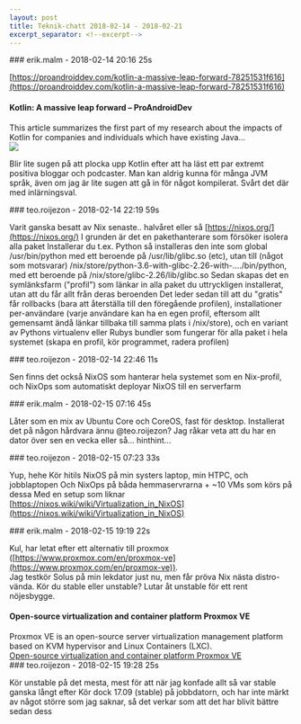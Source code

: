 ```yaml
---
layout: post
title: Teknik-chatt 2018-02-14 - 2018-02-21
excerpt_separator: <!--excerpt-->
---
```

<section class="message" markdown="1">
### erik.malm - 2018-02-14 20:16 25s

[https://proandroiddev.com/kotlin-a-massive-leap-forward-78251531f616](https://proandroiddev.com/kotlin-a-massive-leap-forward-78251531f616)

<div class="attachment"><h4>Kotlin: A massive leap forward – ProAndroidDev</h4><div class="text">This article summarizes the first part of my research about the impacts of Kotlin for companies and individuals which have existing Java…</div>
<a href="https://proandroiddev.com/kotlin-a-massive-leap-forward-78251531f616"><img src="https://cdn-images-1.medium.com/max/1200/1*oigO70fzhkbk51O8sAciYQ.jpeg" fallback="Kotlin: A massive leap forward – ProAndroidDev"/></a></div>
    
Blir lite sugen på att plocka upp Kotlin efter att ha läst ett par extremt positiva bloggar och podcaster. Man kan aldrig kunna för många JVM språk, även om jag är lite sugen att gå in för något kompilerat. Svårt det där med inlärningsval.
</section>
<section class="message" markdown="1">
### teo.roijezon - 2018-02-14 22:19 59s

Varit ganska besatt av Nix senaste.. halvåret eller så
[https://nixos.org/](https://nixos.org/)
I grunden är det en pakethanterare som försöker isolera alla paket
Installerar du t.ex. Python så installeras den inte som global /usr/bin/python  med ett beroende på /usr/lib/glibc.so (etc), utan till (något som motsvarar) /nix/store/python-3.6-with-glibc-2.26-with-..../bin/python, med ett beroende på /nix/store/glibc-2.26/lib/glibc.so
Sedan skapas det en symlänksfarm ("profil") som länkar in alla paket du uttryckligen installerat, utan att du får allt från deras beroenden
Det leder sedan till att du "gratis" får rollbacks (bara att återställa till den föregående profilen), installationer per-användare (varje användare kan ha en egen profil, eftersom allt gemensamt ändå länkar tillbaka till samma plats i /nix/store), och en variant av Pythons virtualenv eller Rubys bundler som fungerar för alla paket i hela systemet (skapa en profil, kör programmet, radera profilen)
</section>
<section class="message" markdown="1">
### teo.roijezon - 2018-02-14 22:46 11s

Sen finns det också NixOS som hanterar hela systemet som en Nix-profil, och NixOps som automatiskt deployar NixOS till en serverfarm
</section>
<section class="message" markdown="1">
### erik.malm - 2018-02-15 07:16 45s

Låter som en mix av Ubuntu Core och CoreOS, fast för desktop. Installerat det på någon hårdvara ännu @teo.roijezon? Jag råkar veta att du har en dator över sen en vecka eller så... hinthint...
</section>
<section class="message" markdown="1">
### teo.roijezon - 2018-02-15 07:23 33s

Yup, hehe
Kör hitils NixOS på min systers laptop, min HTPC, och jobblaptopen
Och NixOps på båda hemmaservrarna + ~10 VMs som körs på dessa
Med en setup som liknar [https://nixos.wiki/wiki/Virtualization_in_NixOS](https://nixos.wiki/wiki/Virtualization_in_NixOS)
</section>
<section class="message" markdown="1">
### erik.malm - 2018-02-15 19:19 22s

Kul, har letat efter ett alternativ till proxmox ([https://www.proxmox.com/en/proxmox-ve](https://www.proxmox.com/en/proxmox-ve)).   
Jag testkör Solus på min lekdator just nu, men får pröva Nix nästa distro-vända.
Kör du stable eller unstable?   Lutar åt unstable för ett rent nöjesbygge.

<div class="attachment"><h4>Open-source virtualization and container platform Proxmox VE</h4><div class="text">Proxmox VE is an open-source server virtualization management platform based on KVM hypervisor and Linux Containers (LXC).</div>
<a href="https://www.proxmox.com/en/proxmox-ve">Open-source virtualization and container platform Proxmox VE</a></div>
    
</section>
<section class="message" markdown="1">
### teo.roijezon - 2018-02-15 19:28 25s

Kör unstable på det mesta, mest för att när jag konfade allt så var stable ganska långt efter
Kör dock 17.09 (stable) på jobbdatorn, och har inte märkt av något större som jag saknar, så det verkar som att det har blivit bättre sedan dess

<!--excerpt-->
</section>